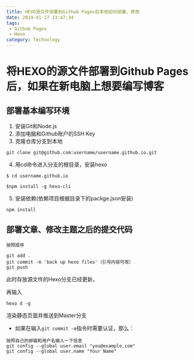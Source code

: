 ```yaml
---
title: HEXO源文件部署到Github Pages后本地如何部署、修改
date: 2019-01-17 13:47:34
tags: 
 - Github Pages
 - Hexo
category: Technology
---
```


# 将HEXO的源文件部署到Github Pages后，如果在新电脑上想要编写博客
<!--more-->
## 部署基本编写环境

1. 安装Git和Node.js
2. 添加电脑和Github账户的SSH Key
3. 克隆仓库分支到本地
```
git clone git@github.com:username/username.github.io.git
```

4. 用cd命令进入分支的根目录，安装hexo
```
$ cd username.github.io

$npm install -g hexo-cli
```

5. 安装依赖(依赖项目根据目录下的packge.json安装)
```
npm install
```

## 部署文章、修改主题之后的提交代码

```
按照顺序

git add .
git commit -m 'back up hexo files'（引号内容可改）
git push
```
此时存放源文件的Hexo分支已经更新。

再输入
```
hexo d -g 
```
渲染静态页面并推送到Master分支

* 如果在输入`git commit -m`指令时需要认证，那么：
```
按照自己的邮箱和用户名输入一下信息
git config --global user.email "you@example.com"
git config --global user.name "Your Name"

```
